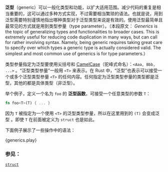 **泛型**（generic）可以一般化类型和功能，以扩大适用范围。减少代码的重复是相当重要的，这可以通过多种方式实现，不过需要相当繁琐的语法。也就是说，用到泛型需要特别谨慎地指出哪种类型对于泛型类型来说是有效的。使用泛型最简单且最常见的方式就是用到类型参量（type parameter）。（本段原文：
*Generics* is the topic of generalizing types and functionalities to broader
cases. This is extremely useful for reducing code duplication in many ways,
but can call for rather involving syntax. Namely, being generic requires
taking great care to specify over which types a generic type
is actually considered valid. The simplest and most common use of generics
is for type parameters.）

类型参量指定为泛型要使用尖括号和 [CamelCase][camelcase]（驼峰式命名）：`<Aaa, Bbb, ...>` 。“泛型类型参量”一般用 `<T>` 来表示。在 Rust 中，“泛型”也表示可以接受一个或多个泛型类型参量 `<T>` 的任何内容。任何指定为泛型类型参量的类型都是泛型，其他的都是具体类型（非泛型）。

举个例子，定义一个名为 `foo` 的 **泛型函数**，可接受一个任意类型的参数 `T`：

```rust
fn foo<T>(T) { ... }
```

因为 `T` 被指定为一个使用 `<T>` 的泛型类型参量，所以在这里用到的 `(T)` 会变成泛型 。即使 `T` 在前面被定义为 `struct` 也是如此。

下面例子展示了一些操作中的语法：

{generics.play}

### 参见：

[`struct`][structs]

[structs]: ./custom_types/structs.html
[camelcase]: https://en.wikipedia.org/wiki/CamelCase
